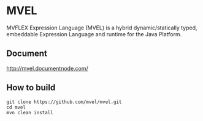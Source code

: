 # MVEL
MVFLEX Expression Language (MVEL) is a hybrid dynamic/statically typed, embeddable Expression Language and runtime for the Java Platform.

## Document

http://mvel.documentnode.com/

## How to build

```
git clone https://github.com/mvel/mvel.git
cd mvel
mvn clean install
```
